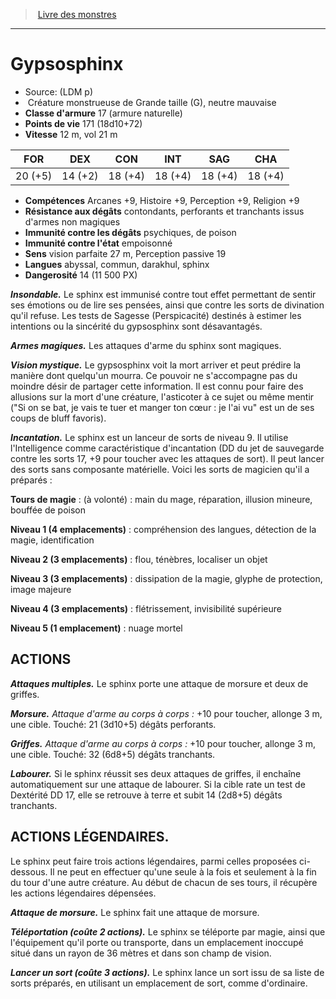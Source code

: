 ﻿> [Livre des monstres](tome_of_beasts.md)

---

# Gypsosphinx

- Source: (LDM p)
-  Créature monstrueuse de Grande taille (G), neutre mauvaise
- **Classe d'armure** 17 (armure naturelle)
- **Points de vie** 171 (18d10+72)
- **Vitesse** 12 m, vol 21 m

|FOR|DEX|CON|INT|SAG|CHA|
|---|---|---|---|---|---|
|20 (+5)|14 (+2)|18 (+4)|18 (+4)|18 (+4)|18 (+4)|

- **Compétences** Arcanes +9, Histoire +9, Perception +9, Religion +9
- **Résistance aux dégâts** contondants, perforants et tranchants issus d'armes non magiques
- **Immunité contre les dégâts** psychiques, de poison
- **Immunité contre l'état** empoisonné
- **Sens** vision parfaite 27 m, Perception passive 19
- **Langues** abyssal, commun, darakhul, sphinx
- **Dangerosité** 14 (11 500 PX)

**_Insondable._** Le sphinx est immunisé contre tout effet permettant de sentir ses émotions ou de lire ses pensées, ainsi que contre les sorts de divination qu'il refuse. Les tests de Sagesse (Perspicacité) destinés à estimer les intentions ou la sincérité du gypsosphinx sont désavantagés.

**_Armes magiques._** Les attaques d'arme du sphinx sont magiques.

**_Vision mystique._** Le gypsosphinx voit la mort arriver et peut prédire la manière dont quelqu'un mourra. Ce pouvoir ne s'accompagne pas du moindre désir de partager cette information. Il est connu pour faire des allusions sur la mort d'une créature, l'asticoter à ce sujet ou même mentir ("Si on se bat, je vais te tuer et manger ton cœur : je l'ai vu" est un de ses coups de bluff favoris).

**_Incantation._** Le sphinx est un lanceur de sorts de niveau 9. Il utilise l'Intelligence comme caractéristique d'incantation (DD du jet de sauvegarde contre les sorts 17, +9 pour toucher avec les attaques de sort). Il peut lancer des sorts sans composante matérielle. Voici les sorts de magicien qu'il a préparés :

**Tours de magie** : (à volonté) : main du mage, réparation, illusion mineure, bouffée de poison

**Niveau 1 (4 emplacements)** : compréhension des langues, détection de la magie, identification

**Niveau 2 (3 emplacements)** : flou, ténèbres, localiser un objet

**Niveau 3 (3 emplacements)** : dissipation de la magie, glyphe de protection, image majeure

**Niveau 4 (3 emplacements)** : flétrissement, invisibilité supérieure

**Niveau 5 (1 emplacement)** : nuage mortel

## ACTIONS

**_Attaques multiples._** Le sphinx porte une attaque de morsure et deux de griffes.

**_Morsure._** _Attaque d'arme au corps à corps :_ +10 pour toucher, allonge 3 m, une cible. Touché: 21 (3d10+5) dégâts perforants.

**_Griffes._** _Attaque d'arme au corps à corps :_ +10 pour toucher, allonge 3 m, une cible. Touché: 32 (6d8+5) dégâts tranchants.

**_Labourer._** Si le sphinx réussit ses deux attaques de griffes, il enchaîne automatiquement sur une attaque de labourer. Si la cible rate un test de Dextérité DD 17, elle se retrouve à terre et subit 14 (2d8+5) dégâts tranchants.

## ACTIONS LÉGENDAIRES.

Le sphinx peut faire trois actions légendaires, parmi celles proposées ci-dessous. Il ne peut en effectuer qu'une seule à la fois et seulement à la fin du tour d'une autre créature. Au début de chacun de ses tours, il récupère les actions légendaires dépensées.

**_Attaque de morsure._** Le sphinx fait une attaque de morsure.

**_Téléportation (coûte 2 actions)._** Le sphinx se téléporte par magie, ainsi que l'équipement qu'il porte ou transporte, dans un emplacement inoccupé situé dans un rayon de 36 mètres et dans son champ de vision.

**_Lancer un sort (coûte 3 actions)._** Le sphinx lance un sort issu de sa liste de sorts préparés, en utilisant un emplacement de sort, comme d'ordinaire.

